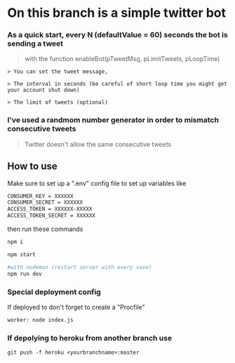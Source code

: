 # On this branch is a simple twitter bot

### As a quick start, every N (defaultValue = 60) seconds the bot is sending a tweet  
 
> with the function enableBot(pTweetMsg, pLimitTweets, pLoopTime)

    > You can set the tweet message, 

    > The interval in seconds (be careful of short loop time you might get your account shut down)

    > The limit of tweets (optional) 

### I've used a randmom number generator in order to mismatch consecutive tweets
  
  > Twitter doesn't allow the same consecutive tweets

## How to use
  
  Make sure to set up a ".env" config file to set up variables like 
  
```bash
CONSUMER_KEY = XXXXXX
CONSUMER_SECRET = XXXXXX
ACCESS_TOKEN = XXXXXX-XXXXX
ACCESS_TOKEN_SECRET = XXXXXX
```

  then run these commands 
  
```bash
npm i

npm start

#with nodemon (restart server with every save)
npm run dev

```
### Special deployment config

  If deployed to don't forget to create a "Procfile"

```bash
worker: node index.js
```

### If depolying to heroku from another branch use 

    git push -f heroku <yourbranchname>:master

